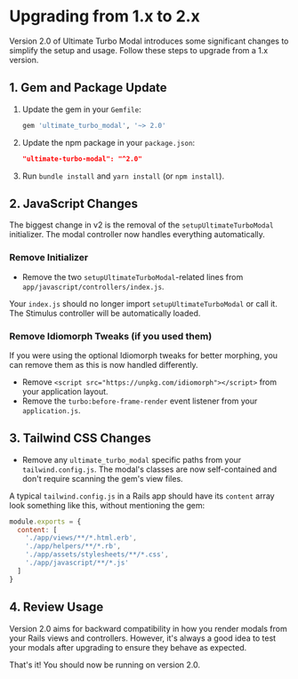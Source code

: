 # Upgrading from 1.x to 2.x

Version 2.0 of Ultimate Turbo Modal introduces some significant changes to simplify the setup and usage. Follow these steps to upgrade from a 1.x version.

## 1. Gem and Package Update

1.  Update the gem in your `Gemfile`:
    ```ruby
    gem 'ultimate_turbo_modal', '~> 2.0'
    ```
2.  Update the npm package in your `package.json`:
    ```json
    "ultimate-turbo-modal": "^2.0"
    ```
3.  Run `bundle install` and `yarn install` (or `npm install`).

## 2. JavaScript Changes

The biggest change in v2 is the removal of the `setupUltimateTurboModal` initializer. The modal controller now handles everything automatically.

### Remove Initializer

- Remove the two `setupUltimateTurboModal`-related lines from `app/javascript/controllers/index.js`.

Your `index.js` should no longer import `setupUltimateTurboModal` or call it. The Stimulus controller will be automatically loaded.

### Remove Idiomorph Tweaks (if you used them)

If you were using the optional Idiomorph tweaks for better morphing, you can remove them as this is now handled differently.

- Remove `<script src="https://unpkg.com/idiomorph"></script>` from your application layout.
- Remove the `turbo:before-frame-render` event listener from your `application.js`.

## 3. Tailwind CSS Changes

- Remove any `ultimate_turbo_modal` specific paths from your `tailwind.config.js`. The modal's classes are now self-contained and don't require scanning the gem's view files.

A typical `tailwind.config.js` in a Rails app should have its `content` array look something like this, without mentioning the gem:

```js
module.exports = {
  content: [
    './app/views/**/*.html.erb',
    './app/helpers/**/*.rb',
    './app/assets/stylesheets/**/*.css',
    './app/javascript/**/*.js'
  ]
}
```

## 4. Review Usage

Version 2.0 aims for backward compatibility in how you render modals from your Rails views and controllers. However, it's always a good idea to test your modals after upgrading to ensure they behave as expected.

That's it! You should now be running on version 2.0.
